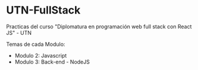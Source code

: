 # UTN-FullStack
Practicas del curso "Diplomatura en programación web full stack con React JS" - UTN

<p>Temas de cada Modulo:</p>
<ul>
  <li>Modulo 2: Javascript</li>
  <li>Modulo 3: Back-end - NodeJS</li>
</ul>
